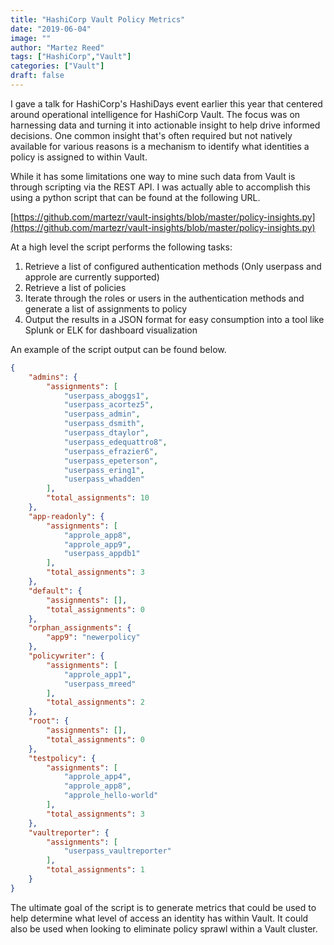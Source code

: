 ```yaml
---
title: "HashiCorp Vault Policy Metrics"
date: "2019-06-04"
image: ""
author: "Martez Reed"
tags: ["HashiCorp","Vault"]
categories: ["Vault"]
draft: false
---
```


I gave a talk for HashiCorp's HashiDays event earlier this year that centered around operational intelligence for HashiCorp Vault. The focus was on harnessing data and turning it into actionable insight to help drive informed decisions. One common insight that's often required but not natively available for various reasons is a mechanism to identify what identities a policy is assigned to within Vault.

While it has some limitations one way to mine such data from Vault is through scripting via the REST API. I was actually able to accomplish this using a python script that can be found at the following URL.

[https://github.com/martezr/vault-insights/blob/master/policy-insights.py](https://github.com/martezr/vault-insights/blob/master/policy-insights.py)

At a high level the script performs the following tasks:

1. Retrieve a list of configured authentication methods (Only userpass and approle are currently supported)
2. Retrieve a list of policies
3. Iterate through the roles or users in the authentication methods and generate a list of assignments to policy
4. Output the results in a JSON format for easy consumption into a tool like Splunk or ELK for dashboard visualization

An example of the script output can be found below.

```json
{
    "admins": {
        "assignments": [
            "userpass_aboggs1",
            "userpass_acortez5",
            "userpass_admin",
            "userpass_dsmith",
            "userpass_dtaylor",
            "userpass_edequattro8",
            "userpass_efrazier6",
            "userpass_epeterson",
            "userpass_ering1",
            "userpass_whadden"
        ],
        "total_assignments": 10
    },
    "app-readonly": {
        "assignments": [
            "approle_app8",
            "approle_app9",
            "userpass_appdb1"
        ],
        "total_assignments": 3
    },
    "default": {
        "assignments": [],
        "total_assignments": 0
    },
    "orphan_assignments": {
        "app9": "newerpolicy"
    },
    "policywriter": {
        "assignments": [
            "approle_app1",
            "userpass_mreed"
        ],
        "total_assignments": 2
    },
    "root": {
        "assignments": [],
        "total_assignments": 0
    },
    "testpolicy": {
        "assignments": [
            "approle_app4",
            "approle_app8",
            "approle_hello-world"
        ],
        "total_assignments": 3
    },
    "vaultreporter": {
        "assignments": [
            "userpass_vaultreporter"
        ],
        "total_assignments": 1
    }
}
```

The ultimate goal of the script is to generate metrics that could be used to help determine what level of access an identity has within Vault. It could also be used when looking to eliminate policy sprawl within a Vault cluster.
